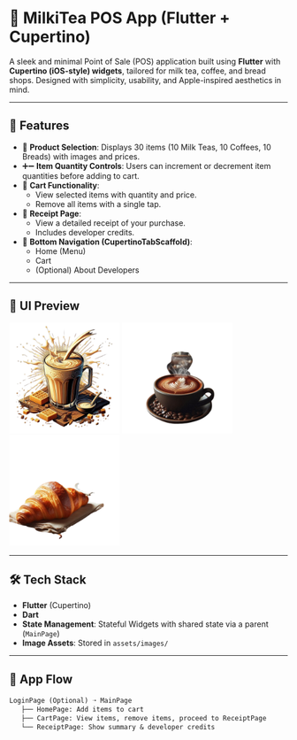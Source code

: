 # 🧋 MilkiTea POS App (Flutter + Cupertino)

A sleek and minimal Point of Sale (POS) application built using **Flutter** with **Cupertino (iOS-style) widgets**, tailored for milk tea, coffee, and bread shops. Designed with simplicity, usability, and Apple-inspired aesthetics in mind.

---

## 📱 Features

- 🍹 **Product Selection**: Displays 30 items (10 Milk Teas, 10 Coffees, 10 Breads) with images and prices.
- ➕➖ **Item Quantity Controls**: Users can increment or decrement item quantities before adding to cart.
- 🛒 **Cart Functionality**:
  - View selected items with quantity and price.
  - Remove all items with a single tap.
- 🧾 **Receipt Page**:
  - View a detailed receipt of your purchase.
  - Includes developer credits.
- 🧭 **Bottom Navigation (CupertinoTabScaffold)**:
  - Home (Menu)
  - Cart
  - (Optional) About Developers

---

## 📸 UI Preview

<img src="assets/images/milktea1.png" width="200">
<img src="assets/images/coffee1.png" width="200">
<img src="assets/images/bread1.png" width="200">

---

## 🛠 Tech Stack

- **Flutter** (Cupertino)
- **Dart**
- **State Management**: Stateful Widgets with shared state via a parent (`MainPage`)
- **Image Assets**: Stored in `assets/images/`

---

## 🔄 App Flow

```plaintext
LoginPage (Optional) ➝ MainPage
   ├── HomePage: Add items to cart
   ├── CartPage: View items, remove items, proceed to ReceiptPage
   └── ReceiptPage: Show summary & developer credits
